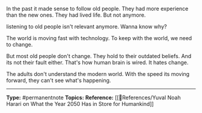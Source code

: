In the past it made sense to follow old people. They had more experience than the new ones. They had lived life. But not anymore.

listening to old people isn't relevant anymore. Wanna know why?

The world is moving fast with technology. To keep with the world, we need to change. 

But most old people don't change. They hold to their outdated beliefs. And its not their fault either. That's how human brain is wired. It hates change.

The adults don't understand the modern world. With the speed its moving forward, they can't see what's happening. 


----
**Type:** #permanentnote 
**Topics:** 
**Reference:** [[🌻References/Yuval Noah Harari on What the Year 2050 Has in Store for Humankind]]

